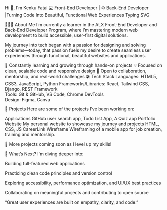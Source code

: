 Hi 👋, I'm Kenku Fatai
💻 Front-End Developer | ⚙️ Back-End Developer |Turning Code Into Beautiful, Functional Web Experiences
Typing SVG

👩🏽‍💻 About Me
I’m currently a learner in the ALX Front-End Developer and Back-End Developer Program, where I’m mastering modern web development to build accessible, user-first digital solutions.

My journey into tech began with a passion for designing and solving problems—today, that passion fuels my desire to create seamless user experiences through functional, beautiful websites and applications.

🌱 Constantly learning and growing through hands-on projects
💡 Focused on clean, scalable code and responsive design
🤝 Open to collaboration, mentorship, and real-world challenges
🛠️ Tech Stack
Languages: HTML5, CSS3, JavaScript, Python
Frameworks/Libraries: React, Tailwind CSS, Django, REST Framework  
Tools: Git & GitHub, VS Code, Chrome DevTools  
Design: Figma, Canva

📁 Projects
Here are some of the projects I’ve been working on:

Applications	        GitHub user search app, Todo List App, A Quiz app
Portfolio Website	My personal website to showcase my journey and projects	HTML, CSS, JS
CareerLink Wireframe	Wireframing of a mobile app for job creation, training and mentorship.

🚧 More projects coming soon as I level up my skills!

🔭 What’s Next?
I'm diving deeper into:

Building full-featured web applications

Practicing clean code principles and version control

Exploring accessibility, performance optimization, and UI/UX best practices

Collaborating on meaningful projects and contributing to open source

“Great user experiences are built on empathy, clarity, and code.”
